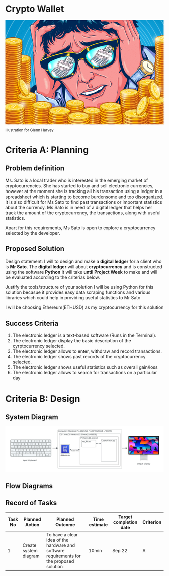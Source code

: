 # Crypto Wallet

![](22ROOSE-master768.gif)  
<sub>Illustration for Glenn Harvey</sub>

# Criteria A: Planning

## Problem definition

Ms. Sato is a local trader who is interested in the emerging market of cryptocurrencies. She has started to buy and sell electronic currencies, however at the moment she is tracking all his transaction using a ledger in a spreadsheet which is starting to become burdensome and too disorganized. It is also difficult for Ms Sato to find past transactions or important statistics about the currency. Ms Sato is in need of a digital ledger that helps her track the amount of the cryptocurrency, the transactions, along with useful statistics. 

Apart for this requirements, Ms Sato is open to explore a cryptocurrency selected by the developer.

## Proposed Solution

Design statement:
I will to design and make a **digital ledger** for a client who is **Mr Sato**. The **digital ledger** will about **cryptocurrency** and is constructed using the software **Python** It will take  **until Project Week** to make and will be evaluated according to the criterias below.

Justify the tools/structure of your solution
I will be using Python for this solution becasue it provides easy data scraping functions and various libraries which could help in providing useful statistics to Mr Sato

I will be choosing Ethereum(ETHUSD) as my cryptocurrency for this solution

## Success Criteria
1. The electronic ledger is a text-based software (Runs in the Terminal).
2. The electronic ledger display the basic description of the cyrptocurrency selected.
3. The electronic ledger allows to enter, withdraw and record transactions.
4. The electronic ledger shows past records of the cryptocurrency selected.
5. The electronic ledger shows useful statistics such as overall gain/loss
6. The electronic ledger allows to search for transactions on a particular day



# Criteria B: Design

## System Diagram
![](CryptoWallet_SysD.jpeg)

## Flow Diagrams


## Record of Tasks
| Task No | Planned Action                                                | Planned Outcome                                                                                                 | Time estimate | Target completion date | Criterion |
|---------|---------------------------------------------------------------|-----------------------------------------------------------------------------------------------------------------|---------------|------------------------|-----------|
| 1       | Create system diagram                                         | To have a clear idea of the hardware and software requirements for the proposed solution                        | 10min         | Sep 22                 | A         |


